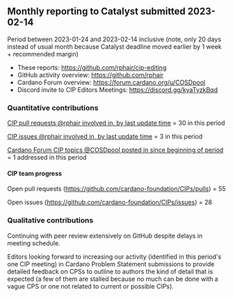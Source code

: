 ## Monthly reporting to Catalyst submitted 2023-02-14

Period between 2023-01-24 and 2023-02-14 inclusive (note, only 20 days instead of usual month because Catalyst deadline moved earlier by 1 week + recommended margin)

- These reports: https://github.com/rphair/cip-editing
- GitHub activity overview: https://github.com/rphair
- Cardano Forum overview: https://forum.cardano.org/u/COSDpool
- Discord invite to CIP Editors Meetings: https://discord.gg/kyaTyzkBqd

### Quantitative contributions

[CIP pull requests @rphair involved in, by last update time](https://github.com/cardano-foundation/CIPs/pulls?q=is%3Apr+involves%3Arphair+sort%3Aupdated-desc) = 30 in this period

[CIP issues @rphair involved in, by last update time](https://github.com/cardano-foundation/CIPs/issues?q=is%3Aissue+involves%3Arphair+sort%3Aupdated-desc) = 3 in this period

[Cardano Forum CIP topics @COSDpool posted in since beginning of period](https://forum.cardano.org/search?q=%23developers%3Acips%20%40COSDpool%20after%3A2023-01-24) = 1 addressed in this period

#### CIP team progress

Open pull requests (https://github.com/cardano-foundation/CIPs/pulls) = 55

Open issues (https://github.com/cardano-foundation/CIPs/issues) = 28

### Qualitative contributions

Continuing with peer review extensively on GitHub despite delays in meeting schedule.

Editors looking forward to increasing our activity (identified in this period's one CIP meeting) in Cardano Problem Statement submissions to provide detailed feedback on CPSs to outline to authors the kind of detail that is expected (a few of them are stalled because no much can be done with a vague CPS or one not related to current or possible CIPs).

